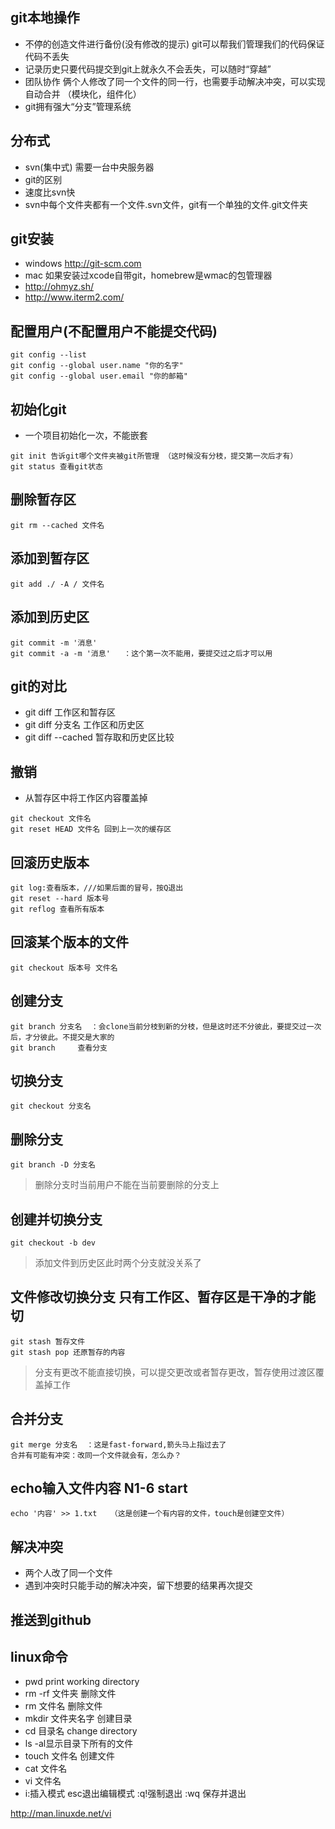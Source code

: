 ## git本地操作
- 不停的创造文件进行备份(没有修改的提示) git可以帮我们管理我们的代码保证代码不丢失
- 记录历史只要代码提交到git上就永久不会丢失，可以随时“穿越”
- 团队协作 俩个人修改了同一个文件的同一行，也需要手动解决冲突，可以实现自动合并 （模块化，组件化）
- git拥有强大“分支”管理系统

## 分布式
- svn(集中式) 需要一台中央服务器
- git的区别
- 速度比svn快
- svn中每个文件夹都有一个文件.svn文件，git有一个单独的文件.git文件夹

## git安装
- windows http://git-scm.com
- mac 如果安装过xcode自带git，homebrew是wmac的包管理器
- http://ohmyz.sh/
- http://www.iterm2.com/

## 配置用户(不配置用户不能提交代码)
```
git config --list
git config --global user.name "你的名字"
git config --global user.email "你的邮箱"
```

## 初始化git
- 一个项目初始化一次，不能嵌套
```
git init 告诉git哪个文件夹被git所管理 （这时候没有分枝，提交第一次后才有）
git status 查看git状态
```

## 删除暂存区
```
git rm --cached 文件名
```

## 添加到暂存区
```
git add ./ -A / 文件名
```

## 添加到历史区
```
git commit -m '消息'
git commit -a -m '消息'   ：这个第一次不能用，要提交过之后才可以用
```

## git的对比
- git diff 工作区和暂存区
- git diff 分支名 工作区和历史区
- git diff --cached 暂存取和历史区比较

## 撤销
- 从暂存区中将工作区内容覆盖掉
```
git checkout 文件名
git reset HEAD 文件名 回到上一次的缓存区
```

## 回滚历史版本
```
git log:查看版本，///如果后面的冒号，按Q退出
git reset --hard 版本号
git reflog 查看所有版本
```

## 回滚某个版本的文件
```
git checkout 版本号 文件名
```

## 创建分支
```
git branch 分支名  ：会clone当前分枝到新的分枝，但是这时还不分彼此，要提交过一次后，才分彼此。不提交是大家的
git branch     查看分支
```

## 切换分支
```
git checkout 分支名
```

## 删除分支
```
git branch -D 分支名
```

> 删除分支时当前用户不能在当前要删除的分支上

## 创建并切换分支
```
git checkout -b dev
```

> 添加文件到历史区此时两个分支就没关系了

## 文件修改切换分支 只有工作区、暂存区是干净的才能切
```
git stash 暂存文件
git stash pop 还原暂存的内容
```

> 分支有更改不能直接切换，可以提交更改或者暂存更改，暂存使用过渡区覆盖掉工作

## 合并分支
```
git merge 分支名  ：这是fast-forward,箭头马上指过去了
合并有可能有冲突：改同一个文件就会有，怎么办？
```

## echo输入文件内容 N1-6 start
```
echo '内容' >> 1.txt   （这是创建一个有内容的文件，touch是创建空文件）
```

## 解决冲突
- 两个人改了同一个文件
- 遇到冲突时只能手动的解决冲突，留下想要的结果再次提交

## 推送到github


## linux命令
- pwd print working directory
- rm -rf 文件夹 删除文件
- rm 文件名 删除文件
- mkdir 文件夹名字 创建目录
- cd 目录名 change directory
- ls -al显示目录下所有的文件
- touch 文件名 创建文件
- cat 文件名
- vi 文件名
 - i:插入模式 esc退出编辑模式 :q!强制退出 :wq 保存并退出

http://man.linuxde.net/vi
